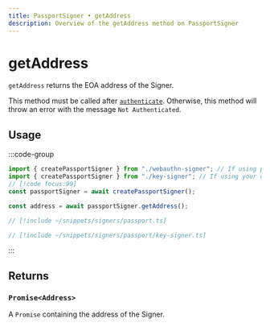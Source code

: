 ```yaml
---
title: PassportSigner • getAddress
description: Overview of the getAddress method on PassportSigner
---
```


# getAddress

`getAddress` returns the EOA address of the Signer.

This method must be called after [`authenticate`](/packages/aa-signers/passport/authenticate). Otherwise, this method will throw an error with the message `Not Authenticated`.

## Usage

:::code-group

```ts [example.ts]
import { createPassportSigner } from "./webauthn-signer"; // If using passkeys
import { createPassportSigner } from "./key-signer"; // If using your own authentication methods
// [!code focus:99]
const passportSigner = await createPassportSigner();

const address = await passportSigner.getAddress();
```

```ts [passport.ts]
// [!include ~/snippets/signers/passport.ts]
```

```ts [doa-signer.ts]
// [!include ~/snippets/signers/passport/key-signer.ts]
```

:::

## Returns

### `Promise<Address>`

A `Promise` containing the address of the Signer.
